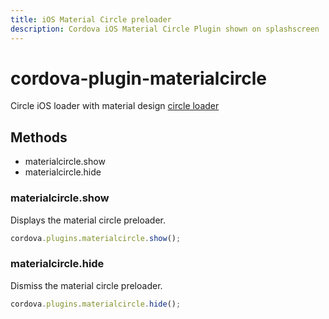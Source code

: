 ```yaml
---
title: iOS Material Circle preloader
description: Cordova iOS Material Circle Plugin shown on splashscreen
---
```


# cordova-plugin-materialcircle
Circle iOS loader with material design [circle loader](https://material.io/develop/ios/components/progress-indicators/activity-indicators/api-docs/Classes/MDCActivityIndicator.html)

## Methods
- materialcircle.show
- materialcircle.hide

### materialcircle.show

Displays the material circle preloader.

```js
cordova.plugins.materialcircle.show();
```

### materialcircle.hide

Dismiss the material circle preloader.

```js
cordova.plugins.materialcircle.hide();
```